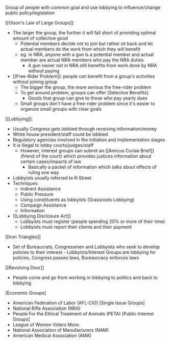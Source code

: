 
Group of people with common goal and use lobbying to influence/change public policy/legislation

[[Olson's Law of Large Groups]]: 
- The larger the group, the further it will fall short of providing optimal amount of collective good
	- Potential members decide not to join but rather sit back and let actual members do the work from which they will benefit 
	- eg. in NRA, anyone with a gun is a potential member and actual member are actual NRA members who pay the NRA duties
		- A gun owner not in NRA still benefits from work done by NRA without paying 
- [[Free-Rider Problem]]: people can benefit from a group's activities without joining group 
	- The bigger the group, the more serious the free-rider problem 
	- To get around problem, groups can offer [Selective Benefits]
		- Goods that group can give to those who pay yearly dues
	- Small groups don't have a free-rider problem since it's easier to organize small groups with clear goals 

[[Lobbying]]: 
- Usually Congress gets lobbied through receiving information/money
- White house president/staff could be lobbied 
- Regulatory agencies involved in the initiation and implementation stages
- It is illegal to lobby courts/judges/staff
	- However, interest groups can submit an [[Amicus Curiae Brief]] (friend of the court) which provides justices information about certain cases/impacts of law
		- Basically a packet of information which talks about effects of ruling one way 
- Lobbyists usually referred to K-Street 
- Techniques:
	- Indirect Assistance
	- Public Pressure
	- Using constituents as lobbyists (Grassroots Lobbying)
	- Campaign Assistance
	- Information
- [[Lobbying Disclosure Act]]
	- Lobbyists must register (people spending 20% or more of their time)
	- Lobbyists must report their clients and their payment 

[[Iron Triangles]]
- Set of Bureaucrats, Congressmen and Lobbyists who seek to develop policies to their interest
		- Lobbyists/Interest Groups are lobbying for policies, Congress passes laws, Bureaucracy enforces laws

[[Revolving Door]]
- People come and go from working in lobbying to politics and back to lobbying 

[Economic Groups]
- American Federation of Labor (AFL-CIO)
[Single Issue Groups]
- National Rifle Association (NRA)
- People For the Ethical Treatment of Animals (PETA)
[Public Interest Groups]
- League of Women Voters 
More: 
- National Association of Manufacturers (NAM)
- American Medical Association (AMA)


